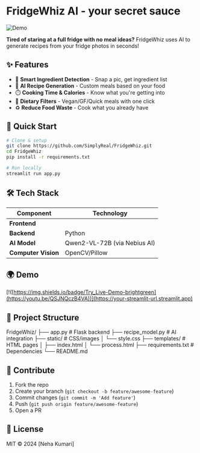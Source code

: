 # FridgeWhiz AI - your secret sauce

![Demo]()

**Tired of staring at a full fridge with no meal ideas?** FridgeWhiz uses AI to generate recipes from your fridge photos in seconds! 

## ✨ Features
- 📸 **Smart Ingredient Detection** - Snap a pic, get ingredient list
- 🧠 **AI Recipe Generation** - Custom meals based on your food
- ⏱️ **Cooking Time & Calories** - Know what you're getting into
- 🌱 **Dietary Filters** - Vegan/GF/Quick meals with one click
- ♻️ **Reduce Food Waste** - Cook what you already have

## 🚀 Quick Start
```bash
# Clone & setup
git clone https://github.com/SimplyReal/FridgeWhiz.git
cd FridgeWhiz
pip install -r requirements.txt

# Run locally
streamlit run app.py
```

## 🛠️ Tech Stack
| Component | Technology |
|-----------|------------|
| **Frontend** |  |
| **Backend** | Python |
| **AI Model** | Qwen2-VL-72B (via Nebius AI) |
| **Computer Vision** | OpenCV/Pillow |


## 🌍 Demo
[!([https://img.shields.io/badge/Try_Live-Demo-brightgreen](https://youtu.be/QSJNQczB4VA))](https://your-streamlit-url.streamlit.app)

## 📂 Project Structure

FridgeWhiz/
├── app.py                # Flask backend
├── recipe_model.py       # AI integration
├── static/               # CSS/images
│   └── style.css
├── templates/            # HTML pages
│   ├── index.html
│   └── process.html
├── requirements.txt      # Dependencies
└── README.md

## 🤝 Contribute
1. Fork the repo
2. Create your branch (`git checkout -b feature/awesome-feature`)
3. Commit changes (`git commit -m 'Add feature'`)
4. Push (`git push origin feature/awesome-feature`)
5. Open a PR

## 📜 License
MIT © 2024 [Neha Kumari]
